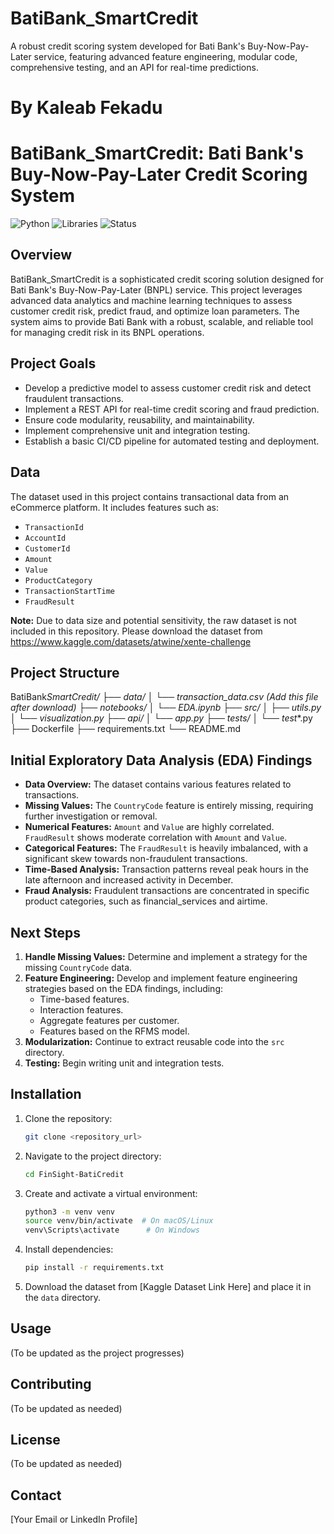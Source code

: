 # BatiBank_SmartCredit

A robust credit scoring system developed for Bati Bank's Buy-Now-Pay-Later service, featuring advanced feature engineering, modular code, comprehensive testing, and an API for real-time predictions.

# By Kaleab Fekadu

# BatiBank_SmartCredit: Bati Bank's Buy-Now-Pay-Later Credit Scoring System

![Python](https://img.shields.io/badge/python-3.9-blue.svg)
![Libraries](https://img.shields.io/badge/libraries-pandas%2C%20scikit--learn%2C%20flask-brightgreen.svg)
![Status](https://img.shields.io/badge/status-in%20progress-yellow.svg)

## Overview

BatiBank_SmartCredit is a sophisticated credit scoring solution designed for Bati Bank's Buy-Now-Pay-Later (BNPL) service. This project leverages advanced data analytics and machine learning techniques to assess customer credit risk, predict fraud, and optimize loan parameters. The system aims to provide Bati Bank with a robust, scalable, and reliable tool for managing credit risk in its BNPL operations.

## Project Goals

- Develop a predictive model to assess customer credit risk and detect fraudulent transactions.
- Implement a REST API for real-time credit scoring and fraud prediction.
- Ensure code modularity, reusability, and maintainability.
- Implement comprehensive unit and integration testing.
- Establish a basic CI/CD pipeline for automated testing and deployment.

## Data

The dataset used in this project contains transactional data from an eCommerce platform. It includes features such as:

- `TransactionId`
- `AccountId`
- `CustomerId`
- `Amount`
- `Value`
- `ProductCategory`
- `TransactionStartTime`
- `FraudResult`

**Note:** Due to data size and potential sensitivity, the raw dataset is not included in this repository. Please download the dataset from https://www.kaggle.com/datasets/atwine/xente-challenge

## Project Structure

BatiBank*SmartCredit/
├── data/
│ └── transaction_data.csv (Add this file after download)
├── notebooks/
│ └── EDA.ipynb
├── src/
│ ├── utils.py
│ └── visualization.py
├── api/
│ └── app.py
├── tests/
│ └── test*\*.py
├── Dockerfile
├── requirements.txt
└── README.md

## Initial Exploratory Data Analysis (EDA) Findings

- **Data Overview:** The dataset contains various features related to transactions.
- **Missing Values:** The `CountryCode` feature is entirely missing, requiring further investigation or removal.
- **Numerical Features:** `Amount` and `Value` are highly correlated. `FraudResult` shows moderate correlation with `Amount` and `Value`.
- **Categorical Features:** The `FraudResult` is heavily imbalanced, with a significant skew towards non-fraudulent transactions.
- **Time-Based Analysis:** Transaction patterns reveal peak hours in the late afternoon and increased activity in December.
- **Fraud Analysis:** Fraudulent transactions are concentrated in specific product categories, such as financial_services and airtime.

## Next Steps

1.  **Handle Missing Values:** Determine and implement a strategy for the missing `CountryCode` data.
2.  **Feature Engineering:** Develop and implement feature engineering strategies based on the EDA findings, including:
    - Time-based features.
    - Interaction features.
    - Aggregate features per customer.
    - Features based on the RFMS model.
3.  **Modularization:** Continue to extract reusable code into the `src` directory.
4.  **Testing:** Begin writing unit and integration tests.

## Installation

1.  Clone the repository:

    ```bash
    git clone <repository_url>
    ```

2.  Navigate to the project directory:

    ```bash
    cd FinSight-BatiCredit
    ```

3.  Create and activate a virtual environment:

    ```bash
    python3 -m venv venv
    source venv/bin/activate  # On macOS/Linux
    venv\Scripts\activate      # On Windows
    ```

4.  Install dependencies:

    ```bash
    pip install -r requirements.txt
    ```

5.  Download the dataset from [Kaggle Dataset Link Here] and place it in the `data` directory.

## Usage

(To be updated as the project progresses)

## Contributing

(To be updated as needed)

## License

(To be updated as needed)

## Contact

[Your Email or LinkedIn Profile]
